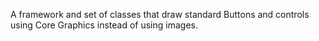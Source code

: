 A framework and set of classes that draw standard Buttons and controls using Core Graphics instead of using images.